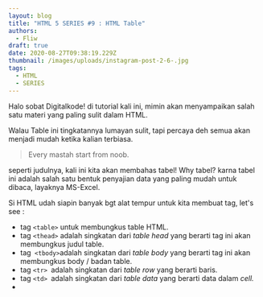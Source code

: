 ```yaml
---
layout: blog
title: "HTML 5 SERIES #9 : HTML Table"
authors:
  - Fliw
draft: true
date: 2020-08-27T09:38:19.229Z
thumbnail: /images/uploads/instagram-post-2-6-.jpg
tags:
  - HTML
  - SERIES
---
```

Halo sobat Digitalkode! di tutorial kali ini, mimin akan menyampaikan salah satu materi yang paling sulit dalam HTML.

Walau Table ini tingkatannya lumayan sulit, tapi percaya deh semua akan menjadi mudah ketika kalian terbiasa.

> Every mastah start from noob.

seperti judulnya, kali ini kita akan membahas tabel! Why tabel? karna tabel ini adalah salah satu bentuk penyajian data yang paling mudah untuk dibaca, layaknya MS-Excel.

Si HTML udah siapin banyak bgt alat tempur untuk kita membuat tag, let's see :

* tag `<table>` untuk membungkus table HTML.
* tag `<thead>` adalah singkatan dari *table head* yang berarti tag ini akan membungkus judul table.
* tag` <tbody>`adalah singkatan dari *table body* yang berarti tag ini akan membungkus body / badan table.
* tag `<tr> `adalah singkatan dari *table row* yang berarti baris.
* tag `<td> `adalah singkatan dari *table data* yang berarti data dalam *cell.*
*